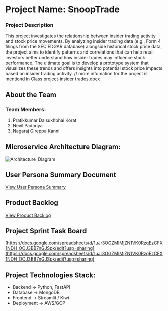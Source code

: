 # Project Name: SnoopTrade

### Project Description
This project investigates the relationship between insider trading activity and stock price movements. By analyzing insider trading data (e.g., Form 4 filings from the SEC EDGAR database) alongside historical stock price data, the project aims to identify patterns and correlations that can help retail investors better understand how insider trades may influence stock performance. The ultimate goal is to develop a prototype system that visualizes these trends and offers insights into potential stock price impacts based on insider trading activity.
// more infomation for the project is mentiond in Class project-insider trades.docx

## About the Team

### Team Members:

1. Pratikkumar Dalsukhbhai Korat
3. Nevil Padariya
4. Nagaraj Gireppa Kanni

## Microservice Architecture Diagram:
![Architecture_Diagram](https://github.com/user-attachments/assets/4e6a256d-462b-4e9f-b740-024510630635)

## User Persona Summary Document
[View User Persona Summary](https://docs.google.com/document/d/1M36ZfJ77DTIMX9P-NQI2_S8Kb-T7aSXh_dai-61QxJ4/edit)

## Product Backlog
[View Product Backlog ](https://docs.google.com/spreadsheets/d/1-6SNRWafSqVvoitA6lYNFqx0OGWtVJPsw2Rxw7qgCcU/edit?usp=sharing) 

## Project Sprint Task Board
[https://docs.google.com/spreadsheets/d/1uJr3OGZMIMjZN1VK0RzqEzCFX1NDH_OOJ3BB7nGJSpk/edit?usp=sharing](https://docs.google.com/spreadsheets/d/1uJr3OGZMIMjZN1VK0RzqEzCFX1NDH_OOJ3BB7nGJSpk/edit?usp=sharing)

## Project Technologies Stack:
* Backend -> Python, FastAPI
* Database -> MongoDB
* Frontend -> Streamlit / Kiwi
* Deployment -> AWS/GCP
